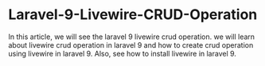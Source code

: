 # Laravel-9-Livewire-CRUD-Operation
In this article, we will see the laravel 9 livewire crud operation. we will learn about livewire crud operation in laravel 9 and how to create crud operation using livewire in laravel 9. Also, see how to install livewire in laravel 9.
